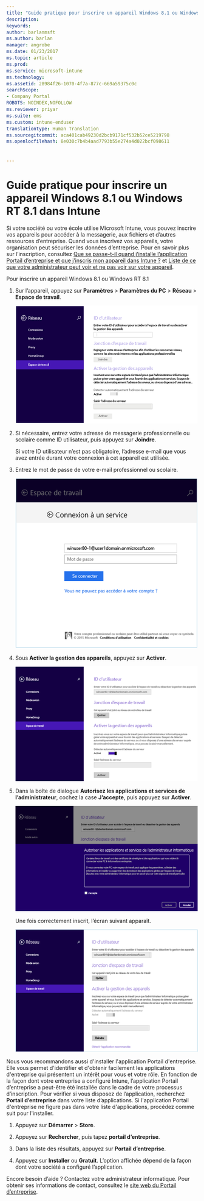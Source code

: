 ```yaml
---
title: "Guide pratique pour inscrire un appareil Windows 8.1 ou Windows RT 8.1 | Microsoft Docs"
description: 
keywords: 
author: barlanmsft
ms.author: barlan
manager: angrobe
ms.date: 01/23/2017
ms.topic: article
ms.prod: 
ms.service: microsoft-intune
ms.technology: 
ms.assetid: 28984f26-1070-4f7a-877c-669a59375c0c
searchScope:
- Company Portal
ROBOTS: NOINDEX,NOFOLLOW
ms.reviewer: priyar
ms.suite: ems
ms.custom: intune-enduser
translationtype: Human Translation
ms.sourcegitcommit: aca401cab49230d2bcb9171cf532b52ce5219798
ms.openlocfilehash: 8e030c7b4b4aad7793b55e274a4d022bcf098611


---
```


# <a name="how-to-enroll-your-windows-81-or-windows-rt-81-device-in-intune"></a>Guide pratique pour inscrire un appareil Windows 8.1 ou Windows RT 8.1 dans Intune

Si votre société ou votre école utilise Microsoft Intune, vous pouvez inscrire vos appareils pour accéder à la messagerie, aux fichiers et d’autres ressources d’entreprise. Quand vous inscrivez vos appareils, votre organisation peut sécuriser les données d’entreprise. Pour en savoir plus sur l’inscription, consultez [Que se passe-t-il quand j’installe l’application Portail d’entreprise et que j’inscris mon appareil dans Intune ?](what-happens-if-you-install-the-company-portal-app-and-enroll-your-device-in-intune-windows.md) et [Liste de ce que votre administrateur peut voir et ne pas voir sur votre appareil](what-info-can-your-company-see-when-you-enroll-your-device-in-intune.md).


Pour inscrire un appareil Windows 8.1 ou Windows RT 8.1

1.  Sur l’appareil, appuyez sur **Paramètres** &gt; **Paramètres du PC** &gt; **Réseau** &gt; **Espace de travail**.

    ![nav-to-workplace](./media/W81-1-workplacejoin.png)

2.  Si nécessaire, entrez votre adresse de messagerie professionnelle ou scolaire comme ID utilisateur, puis appuyez sur **Joindre**.

    Si votre ID utilisateur n’est pas obligatoire, l’adresse e-mail que vous avez entrée durant votre connexion à cet appareil est utilisée.

3.  Entrez le mot de passe de votre e-mail professionnel ou scolaire.

    ![type-password](./media/W81-2-workplacesettings_signin.png)

4.  Sous **Activer la gestion des appareils**, appuyez sur **Activer**.

    ![turn-on-device-management](./media/W81-3-dev-mgt-turn-on.png)

5.  Dans la boîte de dialogue **Autorisez les applications et services de l’administrateur**, cochez la case **J’accepte**, puis appuyez sur **Activer**.

    ![turn-on-allow-apps-services](./media/W81-4-agree-allow-apps-services.png)

    Une fois correctement inscrit, l’écran suivant apparaît.

    ![enrollment-complete](./media/W81-5-enrolled-done.png)

Nous vous recommandons aussi d'installer l'application Portail d'entreprise. Elle vous permet d'identifier et d'obtenir facilement les applications d'entreprise qui présentent un intérêt pour vous et votre rôle. En fonction de la façon dont votre entreprise a configuré Intune, l’application Portail d’entreprise a peut-être été installée dans le cadre de votre processus d’inscription. Pour vérifier si vous disposez de l’application, recherchez **Portail d’entreprise** dans votre liste d’applications. Si l'application Portail d'entreprise ne figure pas dans votre liste d'applications, procédez comme suit pour l'installer.

1.  Appuyez sur **Démarrer** &gt; **Store**.

2.  Appuyez sur **Rechercher**, puis tapez **portail d’entreprise**.

3.  Dans la liste des résultats, appuyez sur **Portail d’entreprise**.

4.  Appuyez sur **Installer** ou **Gratuit**. L’option affichée dépend de la façon dont votre société a configuré l’application.

Encore besoin d’aide ? Contactez votre administrateur informatique. Pour obtenir ses informations de contact, consultez le [site web du Portail d’entreprise](http://portal.manage.microsoft.com).



<!--HONumber=Feb17_HO3-->


